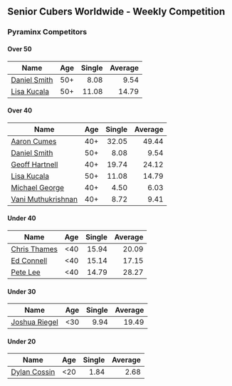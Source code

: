 ## Senior Cubers Worldwide - Weekly Competition
### Pyraminx Competitors

#### Over 50

| Name | Age | Single | Average |
| -- | :--: | --: | --: |
| [Daniel Smith](../../persons/daniel_smith.md) | 50+ | 8.08 | 9.54 |
| [Lisa Kucala](../../persons/lisa_kucala.md) | 50+ | 11.08 | 14.79 |

#### Over 40

| Name | Age | Single | Average |
| -- | :--: | --: | --: |
| [Aaron Cumes](../../persons/aaron_cumes.md) | 40+ | 32.05 | 49.44 |
| [Daniel Smith](../../persons/daniel_smith.md) | 50+ | 8.08 | 9.54 |
| [Geoff Hartnell](../../persons/geoff_hartnell.md) | 40+ | 19.74 | 24.12 |
| [Lisa Kucala](../../persons/lisa_kucala.md) | 50+ | 11.08 | 14.79 |
| [Michael George](../../persons/michael_george.md) | 40+ | 4.50 | 6.03 |
| [Vani Muthukrishnan](../../persons/vani_muthukrishnan.md) | 40+ | 8.72 | 9.41 |

#### Under 40

| Name | Age | Single | Average |
| -- | :--: | --: | --: |
| [Chris Thames](../../persons/chris_thames.md) | <40 | 15.94 | 20.09 |
| [Ed Connell](../../persons/ed_connell.md) | <40 | 15.14 | 17.15 |
| [Pete Lee](../../persons/pete_lee.md) | <40 | 14.79 | 28.27 |

#### Under 30

| Name | Age | Single | Average |
| -- | :--: | --: | --: |
| [Joshua Riegel](../../persons/joshua_riegel.md) | <30 | 9.94 | 19.49 |

#### Under 20

| Name | Age | Single | Average |
| -- | :--: | --: | --: |
| [Dylan Cossin](../../persons/dylan_cossin.md) | <20 | 1.84 | 2.68 |


<!-- Global site tag (gtag.js) - Google Analytics -->
<script async src="https://www.googletagmanager.com/gtag/js?id=UA-86348435-3"></script>
<script>window.dataLayer = window.dataLayer || []; function gtag() {dataLayer.push(arguments);} gtag('js', new Date()); gtag('config', 'UA-86348435-3');</script>
